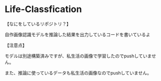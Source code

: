 # Life-Classfication
【なにをしているリポジトリ？】

自作画像認識モデルを推論した結果を出力しているコードを書いているよ

【注意点】

モデルは別途構築済みですが、私生活の画像で学習したのでpushしていません。

また、推論に使っているデータも私生活の画像なのでpushしていません。

